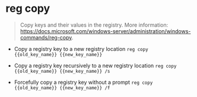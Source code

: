 # reg copy
> Copy keys and their values in the registry.
> More information: <https://docs.microsoft.com/windows-server/administration/windows-commands/reg-copy>.

- Copy a registry key to a new registry location
`reg copy {{old_key_name}} {{new_key_name}}`

- Copy a registry key recursively to a new registry location
`reg copy {{old_key_name}} {{new_key_name}} /s`

- Forcefully copy a registry key without a prompt
`reg copy {{old_key_name}} {{new_key_name}} /f`
